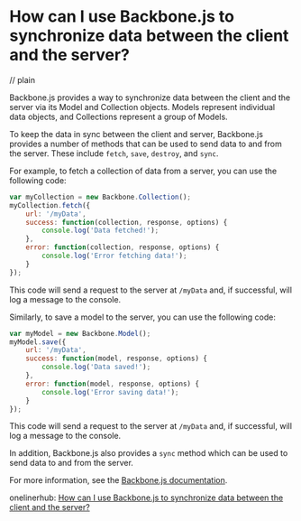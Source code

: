 # How can I use Backbone.js to synchronize data between the client and the server?
// plain

Backbone.js provides a way to synchronize data between the client and the server via its Model and Collection objects. Models represent individual data objects, and Collections represent a group of Models.

To keep the data in sync between the client and server, Backbone.js provides a number of methods that can be used to send data to and from the server. These include `fetch`, `save`, `destroy`, and `sync`.

For example, to fetch a collection of data from a server, you can use the following code:

```javascript
var myCollection = new Backbone.Collection();
myCollection.fetch({
    url: '/myData',
    success: function(collection, response, options) {
        console.log('Data fetched!');
    },
    error: function(collection, response, options) {
        console.log('Error fetching data!');
    }
});
```

This code will send a request to the server at `/myData` and, if successful, will log a message to the console.

Similarly, to save a model to the server, you can use the following code:

```javascript
var myModel = new Backbone.Model();
myModel.save({
    url: '/myData',
    success: function(model, response, options) {
        console.log('Data saved!');
    },
    error: function(model, response, options) {
        console.log('Error saving data!');
    }
});
```

This code will send a request to the server at `/myData` and, if successful, will log a message to the console.

In addition, Backbone.js also provides a `sync` method which can be used to send data to and from the server.

For more information, see the [Backbone.js documentation](http://backbonejs.org/).

onelinerhub: [How can I use Backbone.js to synchronize data between the client and the server?](https://onelinerhub.com/backbone.js/how-can-i-use-backbone-js-to-synchronize-data-between-the-client-and-the-server)